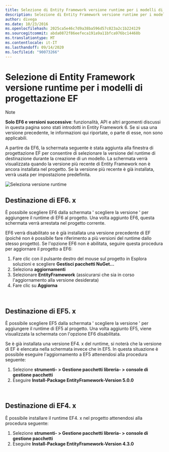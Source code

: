 ```yaml
---
title: Selezione di Entity Framework versione runtime per i modelli di progettazione EF-EF6
description: Selezione di Entity Framework versione runtime per i modelli di progettazione EF in Entity Framework 6
author: divega
ms.date: 10/23/2016
ms.openlocfilehash: 2025ca5e46c7d9a38ba596d57c023a2c1b224129
ms.sourcegitcommit: abda0872f86eefeca191a9a11bfca976bc14468b
ms.translationtype: MT
ms.contentlocale: it-IT
ms.lasthandoff: 09/14/2020
ms.locfileid: "90073266"
---
```

# <a name="selecting-entity-framework-runtime-version-for-ef-designer-models"></a>Selezione di Entity Framework versione runtime per i modelli di progettazione EF
> [!NOTE]
> **Solo EF6 e versioni successive**: funzionalità, API e altri argomenti discussi in questa pagina sono stati introdotti in Entity Framework 6. Se si usa una versione precedente, le informazioni qui riportate, o parte di esse, non sono applicabili.

A partire da EF6, la schermata seguente è stata aggiunta alla finestra di progettazione EF per consentire di selezionare la versione del runtime di destinazione durante la creazione di un modello. La schermata verrà visualizzata quando la versione più recente di Entity Framework non è ancora installata nel progetto. Se la versione più recente è già installata, verrà usata per impostazione predefinita.

![Seleziona versione runtime](~/ef6/media/screen.png)

## <a name="targeting-ef6x"></a>Destinazione di EF6. x

È possibile scegliere EF6 dalla schermata ' scegliere la versione ' per aggiungere il runtime di EF6 al progetto. Una volta aggiunto EF6, questa schermata verrà arrestata nel progetto corrente.

EF6 verrà disabilitato se è già installata una versione precedente di EF (poiché non è possibile fare riferimento a più versioni del runtime dallo stesso progetto). Se l'opzione EF6 non è abilitata, seguire questa procedura per aggiornare il progetto a EF6:

1.  Fare clic con il pulsante destro del mouse sul progetto in Esplora soluzioni e scegliere **Gestisci pacchetti NuGet...**
2.  Seleziona **aggiornamenti**
3.  Selezionare **EntityFramework** (assicurarsi che sia in corso l'aggiornamento alla versione desiderata)
4.  Fare clic su **Aggiorna**

 

## <a name="targeting-ef5x"></a>Destinazione di EF5. x

È possibile scegliere EF5 dalla schermata ' scegliere la versione ' per aggiungere il runtime di EF5 al progetto. Una volta aggiunto EF5, viene visualizzata la schermata con l'opzione EF6 disabilitata.

Se è già installata una versione EF4. x del runtime, si noterà che la versione di EF è elencata nella schermata invece che in EF5. In questa situazione è possibile eseguire l'aggiornamento a EF5 attenendosi alla procedura seguente:

1.  Selezione **strumenti- &gt; Gestione pacchetti libreria- &gt; console di gestione pacchetti**
2.  Eseguire **Install-Package EntityFramework-Version 5.0.0**

 

## <a name="targeting-ef4x"></a>Destinazione di EF4. x

È possibile installare il runtime EF4. x nel progetto attenendosi alla procedura seguente:

1.  Selezione **strumenti- &gt; Gestione pacchetti libreria- &gt; console di gestione pacchetti**
2.  Eseguire **Install-Package EntityFramework-Version 4.3.0**
